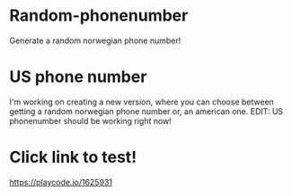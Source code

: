 # Random-phonenumber
Generate a random norwegian phone number! 

# US phone number 
I'm working on creating a new version, where you can choose between getting a random norwegian phone number or, an american one.
EDIT: US phonenumber should be working right now!

# Click link to test!
https://playcode.io/1625931